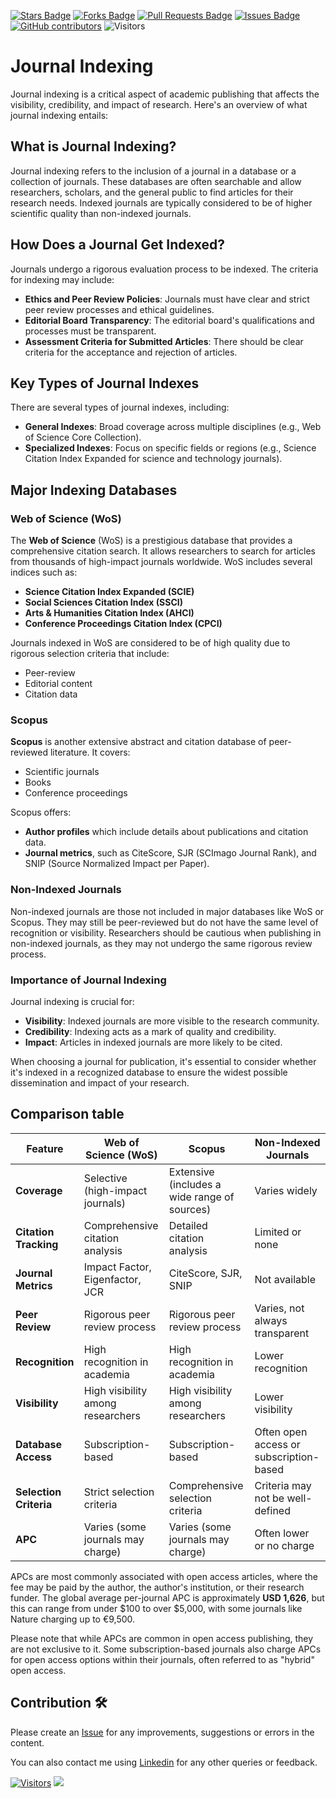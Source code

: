 <a href="https://github.com/drshahizan/research-design/stargazers"><img src="https://img.shields.io/github/stars/drshahizan/research-design" alt="Stars Badge"/></a>
<a href="https://github.com/drshahizan/research-design/network/members"><img src="https://img.shields.io/github/forks/drshahizan/research-design" alt="Forks Badge"/></a>
<a href="https://github.com/drshahizan/research-design/pulls"><img src="https://img.shields.io/github/issues-pr/drshahizan/research-design" alt="Pull Requests Badge"/></a>
<a href="https://github.com/drshahizan/research-design"><img src="https://img.shields.io/github/issues/drshahizan/research-design" alt="Issues Badge"/></a>
<a href="https://github.com/drshahizan/research-design/graphs/contributors"><img alt="GitHub contributors" src="https://img.shields.io/github/contributors/drshahizan/research-design?color=2b9348"></a>
![Visitors](https://api.visitorbadge.io/api/visitors?path=https%3A%2F%2Fgithub.com%2Fdrshahizan%2MCSD1043&labelColor=%23d9e3f0&countColor=%23697689&style=flat)

# Journal Indexing

Journal indexing is a critical aspect of academic publishing that affects the visibility, credibility, and impact of research. Here's an overview of what journal indexing entails:

## What is Journal Indexing?
Journal indexing refers to the inclusion of a journal in a database or a collection of journals. These databases are often searchable and allow researchers, scholars, and the general public to find articles for their research needs. Indexed journals are typically considered to be of higher scientific quality than non-indexed journals.

## How Does a Journal Get Indexed?
Journals undergo a rigorous evaluation process to be indexed. The criteria for indexing may include:
- **Ethics and Peer Review Policies**: Journals must have clear and strict peer review processes and ethical guidelines.
- **Editorial Board Transparency**: The editorial board's qualifications and processes must be transparent.
- **Assessment Criteria for Submitted Articles**: There should be clear criteria for the acceptance and rejection of articles.

## Key Types of Journal Indexes
There are several types of journal indexes, including:
- **General Indexes**: Broad coverage across multiple disciplines (e.g., Web of Science Core Collection).
- **Specialized Indexes**: Focus on specific fields or regions (e.g., Science Citation Index Expanded for science and technology journals).

## Major Indexing Databases

### Web of Science (WoS)
The **Web of Science** (WoS) is a prestigious database that provides a comprehensive citation search. It allows researchers to search for articles from thousands of high-impact journals worldwide. WoS includes several indices such as:
- **Science Citation Index Expanded (SCIE)**
- **Social Sciences Citation Index (SSCI)**
- **Arts & Humanities Citation Index (AHCI)**
- **Conference Proceedings Citation Index (CPCI)**

Journals indexed in WoS are considered to be of high quality due to rigorous selection criteria that include:
- Peer-review
- Editorial content
- Citation data

### Scopus
**Scopus** is another extensive abstract and citation database of peer-reviewed literature. It covers:
- Scientific journals
- Books
- Conference proceedings

Scopus offers:
- **Author profiles** which include details about publications and citation data.
- **Journal metrics**, such as CiteScore, SJR (SCImago Journal Rank), and SNIP (Source Normalized Impact per Paper).

### Non-Indexed Journals
Non-indexed journals are those not included in major databases like WoS or Scopus. They may still be peer-reviewed but do not have the same level of recognition or visibility. Researchers should be cautious when publishing in non-indexed journals, as they may not undergo the same rigorous review process.

### Importance of Journal Indexing
Journal indexing is crucial for:
- **Visibility**: Indexed journals are more visible to the research community.
- **Credibility**: Indexing acts as a mark of quality and credibility.
- **Impact**: Articles in indexed journals are more likely to be cited.

When choosing a journal for publication, it's essential to consider whether it's indexed in a recognized database to ensure the widest possible dissemination and impact of your research.

## Comparison table

| Feature | Web of Science (WoS) | Scopus | Non-Indexed Journals |
|---------|----------------------|--------|----------------------|
| **Coverage** | Selective (high-impact journals) | Extensive (includes a wide range of sources) | Varies widely |
| **Citation Tracking** | Comprehensive citation analysis | Detailed citation analysis | Limited or none |
| **Journal Metrics** | Impact Factor, Eigenfactor, JCR | CiteScore, SJR, SNIP | Not available |
| **Peer Review** | Rigorous peer review process | Rigorous peer review process | Varies, not always transparent |
| **Recognition** | High recognition in academia | High recognition in academia | Lower recognition |
| **Visibility** | High visibility among researchers | High visibility among researchers | Lower visibility |
| **Database Access** | Subscription-based | Subscription-based | Often open access or subscription-based |
| **Selection Criteria** | Strict selection criteria | Comprehensive selection criteria | Criteria may not be well-defined |
| **APC** | Varies (some journals may charge) | Varies (some journals may charge) | Often lower or no charge |

APCs are most commonly associated with open access articles, where the fee may be paid by the author, the author's institution, or their research funder. The global average per-journal APC is approximately **USD 1,626**, but this can range from under $100 to over $5,000, with some journals like Nature charging up to €9,500.

Please note that while APCs are common in open access publishing, they are not exclusive to it. Some subscription-based journals also charge APCs for open access options within their journals, often referred to as "hybrid" open access.

## Contribution 🛠️
Please create an [Issue](https://github.com/drshahizan/research-design/issues) for any improvements, suggestions or errors in the content.

You can also contact me using [Linkedin](https://www.linkedin.com/in/drshahizan/) for any other queries or feedback.

[![Visitors](https://api.visitorbadge.io/api/visitors?path=https%3A%2F%2Fgithub.com%2Fdrshahizan&labelColor=%23697689&countColor=%23555555&style=plastic)](https://visitorbadge.io/status?path=https%3A%2F%2Fgithub.com%2Fdrshahizan)
![](https://hit.yhype.me/github/profile?user_id=81284918)
